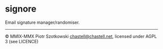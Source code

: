 signore
=======

Email signature manager/randomiser.

---

© MMIX-MMX Piotr Szotkowski <chastell@chastell.net>, licensed under AGPL 3 (see LICENCE)
